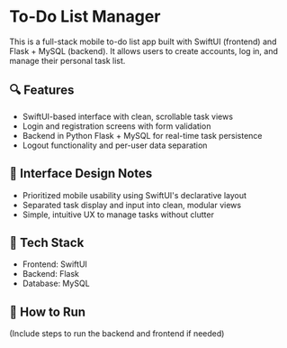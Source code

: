 # To-Do List Manager

This is a full-stack mobile to-do list app built with SwiftUI (frontend) and Flask + MySQL (backend). It allows users to create accounts, log in, and manage their personal task list.

## 🔍 Features
- SwiftUI-based interface with clean, scrollable task views
- Login and registration screens with form validation
- Backend in Python Flask + MySQL for real-time task persistence
- Logout functionality and per-user data separation

## 🧠 Interface Design Notes
- Prioritized mobile usability using SwiftUI's declarative layout
- Separated task display and input into clean, modular views
- Simple, intuitive UX to manage tasks without clutter

## 🚀 Tech Stack
- Frontend: SwiftUI
- Backend: Flask
- Database: MySQL

## 🧪 How to Run
(Include steps to run the backend and frontend if needed)
